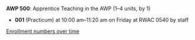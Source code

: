 **AWP 500**: Apprentice Teaching in the AWP (1–4 units, by 1)

- **001** (Practicum) at 10:00 am–11:20 am on Friday at RWAC 0540 by staff

[Enrollment numbers over time](./AWP500.tsv)
